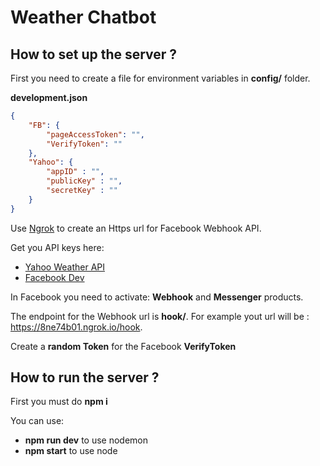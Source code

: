 # Weather Chatbot

## How to set up the server ?

First you need to create a file for environment variables in **config/** folder.

**development.json**
```json
{
    "FB": {
        "pageAccessToken": "",
        "VerifyToken": ""
    },
    "Yahoo": {
        "appID" : "",
        "publicKey" : "",
        "secretKey" : ""
    }
}
```

Use [Ngrok](https://ngrok.com/) to create an Https url for Facebook Webhook API.

Get you API keys here:
- [Yahoo Weather API](https://developer.yahoo.com/weather/)
- [Facebook Dev](https://developers.facebook.com/)

In Facebook you need to activate: **Webhook** and **Messenger** products.

The endpoint for the Webhook url is **hook/**. For example yout url will be : https://8ne74b01.ngrok.io/hook.

Create a **random Token** for the Facebook **VerifyToken**

## How to run the server ?

First you must do **npm i**

You can use:
- **npm run dev** to use nodemon 
- **npm start** to use node 